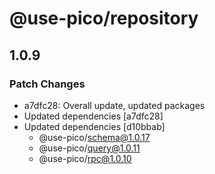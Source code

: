 # @use-pico/repository

## 1.0.9

### Patch Changes

- a7dfc28: Overall update, updated packages
- Updated dependencies [a7dfc28]
- Updated dependencies [d10bbab]
  - @use-pico/schema@1.0.17
  - @use-pico/query@1.0.11
  - @use-pico/rpc@1.0.10
